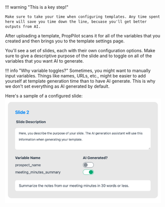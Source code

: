 !!! warning "This is a key step!"

    Make sure to take your time when configuring templates. Any time spent here will save you time down the line, becuase you'll get better outputs from AI.

After uploading a template, PropPilot scans it for all of the variables that you created and then brings you to the template settings page.

You'll see a set of slides, each with their own configuration options. Make sure to give a descriptive purpose of the slide and to toggle on all of the variables that you want AI to generate.

!!! info "Why variable toggles?"
    Sometimes, you might want to manually input variables. Things like names, URLs, etc., might be easier to add yourself at template generation time than to have AI generate. This is why we don't set everything as AI generated by default. 

Here's a sample of a configured slide:
![Alt text](assets/minutes_summary.png)